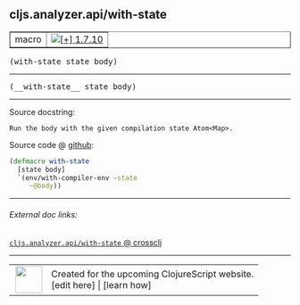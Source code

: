 ## cljs.analyzer.api/with-state



 <table border="1">
<tr>
<td>macro</td>
<td><a href="https://github.com/cljsinfo/cljs-api-docs/tree/1.7.10"><img valign="middle" alt="[+] 1.7.10" title="Added in 1.7.10" src="https://img.shields.io/badge/+-1.7.10-lightgrey.svg"></a> </td>
</tr>
</table>

<samp>(with-state state body)</samp><br>

---

 <samp>
(__with-state__ state body)<br>
</samp>

---





Source docstring:

```
Run the body with the given compilation state Atom<Map>.
```


Source code @ [github]():

```clj
(defmacro with-state
  [state body]
  `(env/with-compiler-env ~state
     ~@body))
```

<!--
Repo - tag - source tree - lines:

 <pre>

</pre>

-->

---



###### External doc links:

[`cljs.analyzer.api/with-state` @ crossclj](http://crossclj.info/fun/cljs.analyzer.api/with-state.html)<br>

---

 <table>
<tr><td>
<img valign="middle" align="right" width="48px" src="http://i.imgur.com/Hi20huC.png">
</td><td>
Created for the upcoming ClojureScript website.<br>
[edit here] | [learn how]
</td></tr></table>

[edit here]:https://github.com/cljsinfo/cljs-api-docs/blob/master/cljsdoc/cljs.analyzer.api/with-state.cljsdoc
[learn how]:https://github.com/cljsinfo/cljs-api-docs/wiki/cljsdoc-files

<!--

This information was too distracting to show to readers, but I'll leave it
commented here since it is helpful to:

- pretty-print the data used to generate this document
- and show how to retrieve that data



The API data for this symbol:

```clj
{:ns "cljs.analyzer.api",
 :name "with-state",
 :signature ["[state body]"],
 :name-encode "with-state",
 :history [["+" "1.7.10"]],
 :type "macro",
 :full-name-encode "cljs.analyzer.api/with-state",
 :source {:code "(defmacro with-state\n  [state body]\n  `(env/with-compiler-env ~state\n     ~@body))",
          :title "Source code",
          :repo "clojurescript",
          :tag "r1.8.51",
          :filename "src/main/clojure/cljs/analyzer/api.cljc",
          :lines [25 29],
          :url "https://github.com/clojure/clojurescript/blob/r1.8.51/src/main/clojure/cljs/analyzer/api.cljc#L25-L29"},
 :usage ["(with-state state body)"],
 :full-name "cljs.analyzer.api/with-state",
 :docstring "Run the body with the given compilation state Atom<Map>.",
 :cljsdoc-url "https://github.com/cljsinfo/cljs-api-docs/blob/master/cljsdoc/cljs.analyzer.api/with-state.cljsdoc"}

```

Retrieve the API data for this symbol:

```clj
;; from Clojure REPL
(require '[clojure.edn :as edn])
(-> (slurp "https://raw.githubusercontent.com/cljsinfo/cljs-api-docs/catalog/cljs-api.edn")
    (edn/read-string)
    (get-in [:symbols "cljs.analyzer.api/with-state"]))
```

-->
